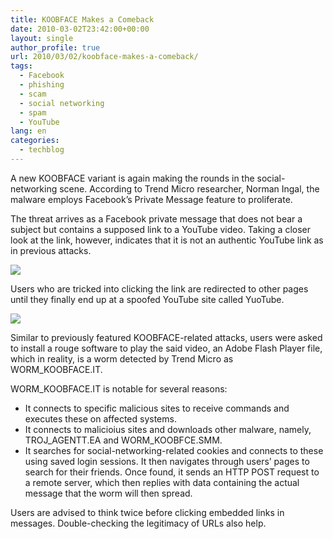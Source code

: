 ```yaml
---
title: KOOBFACE Makes a Comeback
date: 2010-03-02T23:42:00+00:00
layout: single
author_profile: true
url: 2010/03/02/koobface-makes-a-comeback/
tags:
  - Facebook
  - phishing
  - scam
  - social networking
  - spam
  - YouTube
lang: en
categories: 
  - techblog
---
```

A new KOOBFACE variant is again making the rounds in the social-networking scene. According to Trend Micro researcher, Norman Ingal, the malware employs Facebook’s Private Message feature to proliferate.

The threat arrives as a Facebook private message that does not bear a subject but contains a supposed link to a YouTube video. Taking a closer look at the link, however, indicates that it is not an authentic YouTube link as in previous attacks.

[![](http://4.bp.blogspot.com/_vaUVXcmC3OI/S42aD59p8kI/AAAAAAAABGs/V-jpg4FimI8/s640/022510_KOOBFACEPM1.gif)](http://4.bp.blogspot.com/_vaUVXcmC3OI/S42aD59p8kI/AAAAAAAABGs/V-jpg4FimI8/s1600-h/022510_KOOBFACEPM1.gif)

Users who are tricked into clicking the link are redirected to other pages until they finally end up at a spoofed YouTube site called YuoTube.

[![](http://1.bp.blogspot.com/_vaUVXcmC3OI/S42aFfEIu4I/AAAAAAAABG0/rtvVj7l6hNA/s640/022510_KOOBFACEPM2.gif)](http://1.bp.blogspot.com/_vaUVXcmC3OI/S42aFfEIu4I/AAAAAAAABG0/rtvVj7l6hNA/s1600-h/022510_KOOBFACEPM2.gif)

Similar to previously featured KOOBFACE-related attacks, users were asked to install a rouge software to play the said video, an Adobe Flash Player file, which in reality, is a worm detected by Trend Micro as WORM_KOOBFACE.IT.

WORM_KOOBFACE.IT is notable for several reasons:

  * It connects to specific malicious sites to receive commands and executes these on affected systems.
  * It connects to malicioius sites and downloads other malware, namely, TROJ\_AGENTT.EA and WORM\_KOOBFCE.SMM.
  * It searches for social-networking-related cookies and connects to these using saved login sessions. It then navigates through users’ pages to search for their friends. Once found, it sends an HTTP POST request to a remote server, which then replies with data containing the actual message that the worm will then spread.

Users are advised to think twice before clicking embedded links in messages. Double-checking the legitimacy of URLs also help.